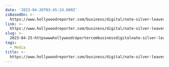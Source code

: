 ```yaml
---
date: '2023-04-26T03:45:24.000Z'
isBasedOn: >-
  https://www.hollywoodreporter.com/business/digital/nate-silver-leaves-538-abc-news-disney-layoffs-1235401689/
link: >-
  https://www.hollywoodreporter.com/business/digital/nate-silver-leaves-538-abc-news-disney-layoffs-1235401689/
slug: >-
  2023-04-25-httpswwwhollywoodreportercombusinessdigitalnate-silver-leaves-538-abc-news-disney-layoffs-1235401689
tags:
  - Media
title: >-
  https://www.hollywoodreporter.com/business/digital/nate-silver-leaves-538-abc-news-disney-layoffs-1235401689/
---
```


